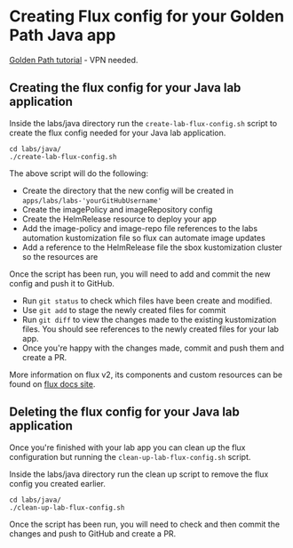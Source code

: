# Creating Flux config for your Golden Path Java app
[Golden Path tutorial](https://backstage.platform.hmcts.net/catalog/default/component/golden-path-java) - VPN needed.
## Creating the flux config for your Java lab application 

Inside the labs/java directory run the `create-lab-flux-config.sh` script to create the flux config needed for your Java lab application.

```shell
cd labs/java/
./create-lab-flux-config.sh 
```

The above script will do the following:
- Create the directory that the new config will be created in `apps/labs/labs-'yourGitHubUsername'`
- Create the imagePolicy and imageRepository config
- Create the HelmRelease resource to deploy your app 
- Add the image-policy and image-repo file references to the labs automation kustomization file so flux can automate image updates
- Add a reference to the HelmRelease file the sbox kustomization cluster so the resources are 

Once the script has been run, you will need to add and commit the new config and push it to GitHub. 
- Run `git status` to check which files have been create and modified.
- Use `git add` to stage the newly created files for commit
- Run `git diff` to view the changes made to the existing kustomization files. You should see references to the newly created files for your lab app.
- Once you're happy with the changes made, commit and push them and create a PR.

More information on flux v2, its components and custom resources can be found on [flux docs site](https://fluxcd.io/docs/concepts/).

## Deleting the flux config for your Java lab application

Once you're finished with your lab app you can clean up the flux configuration but running the `clean-up-lab-flux-config.sh` script. 

Inside the labs/java directory run the clean up script to remove the flux config you created earlier.

```shell
cd labs/java/
./clean-up-lab-flux-config.sh 
```

Once the script has been run, you will need to check and then commit the changes and push to GitHub and create a PR. 